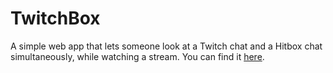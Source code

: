 # TwitchBox
A simple web app that lets someone look at a Twitch chat and a Hitbox chat simultaneously, while watching a stream.
You can find it [here](http://nathancod.es/TwitchBox/).

